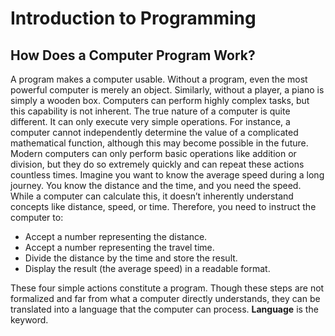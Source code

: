 # Introduction to Programming
## How Does a Computer Program Work?

A program makes a computer usable. Without a program, even the most powerful computer is merely an object. Similarly, without a player, a piano is simply a wooden box.
Computers can perform highly complex tasks, but this capability is not inherent. The true nature of a computer is quite different.
It can only execute very simple operations. For instance, a computer cannot independently determine the value of a complicated mathematical function, although this may become possible in the future.
Modern computers can only perform basic operations like addition or division, but they do so extremely quickly and can repeat these actions countless times.
Imagine you want to know the average speed during a long journey. You know the distance and the time, and you need the speed.
While a computer can calculate this, it doesn’t inherently understand concepts like distance, speed, or time. Therefore, you need to instruct the computer to:

- Accept a number representing the distance.
- Accept a number representing the travel time.
- Divide the distance by the time and store the result.
- Display the result (the average speed) in a readable format.
  
These four simple actions constitute a program. Though these steps are not formalized and far from what a computer directly understands, they can be translated into a language that the computer can process.
**Language** is the keyword.
